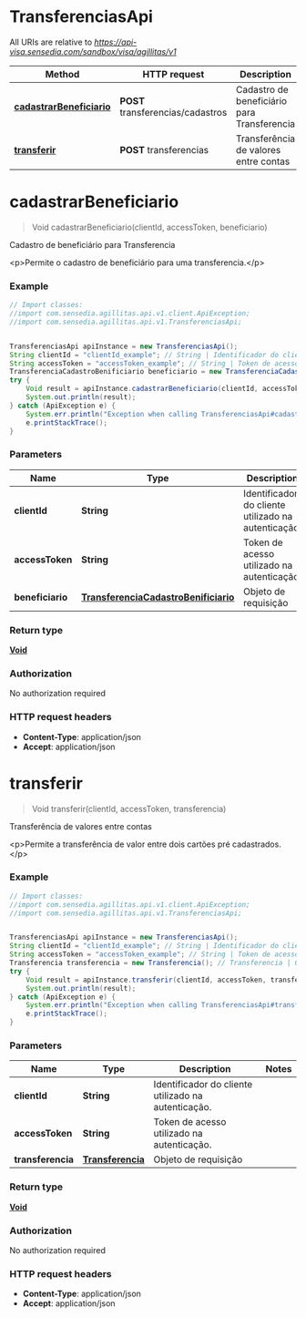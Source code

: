 # TransferenciasApi

All URIs are relative to *https://api-visa.sensedia.com/sandbox/visa/agillitas/v1*

Method | HTTP request | Description
------------- | ------------- | -------------
[**cadastrarBeneficiario**](TransferenciasApi.md#cadastrarBeneficiario) | **POST** transferencias/cadastros | Cadastro de beneficiário para Transferencia
[**transferir**](TransferenciasApi.md#transferir) | **POST** transferencias | Transferência de valores entre contas


<a name="cadastrarBeneficiario"></a>
# **cadastrarBeneficiario**
> Void cadastrarBeneficiario(clientId, accessToken, beneficiario)

Cadastro de beneficiário para Transferencia

&lt;p&gt;Permite o cadastro de beneficiário para uma transferencia.&lt;/p&gt;

### Example
```java
// Import classes:
//import com.sensedia.agillitas.api.v1.client.ApiException;
//import com.sensedia.agillitas.api.v1.TransferenciasApi;


TransferenciasApi apiInstance = new TransferenciasApi();
String clientId = "clientId_example"; // String | Identificador do cliente utilizado na autenticação.
String accessToken = "accessToken_example"; // String | Token de acesso utilizado na autenticação.
TransferenciaCadastroBenificiario beneficiario = new TransferenciaCadastroBenificiario(); // TransferenciaCadastroBenificiario | Objeto de requisição
try {
    Void result = apiInstance.cadastrarBeneficiario(clientId, accessToken, beneficiario);
    System.out.println(result);
} catch (ApiException e) {
    System.err.println("Exception when calling TransferenciasApi#cadastrarBeneficiario");
    e.printStackTrace();
}
```

### Parameters

Name | Type | Description  | Notes
------------- | ------------- | ------------- | -------------
 **clientId** | **String**| Identificador do cliente utilizado na autenticação. |
 **accessToken** | **String**| Token de acesso utilizado na autenticação. |
 **beneficiario** | [**TransferenciaCadastroBenificiario**](TransferenciaCadastroBenificiario.md)| Objeto de requisição |

### Return type

[**Void**](.md)

### Authorization

No authorization required

### HTTP request headers

 - **Content-Type**: application/json
 - **Accept**: application/json

<a name="transferir"></a>
# **transferir**
> Void transferir(clientId, accessToken, transferencia)

Transferência de valores entre contas

&lt;p&gt;Permite a transferência de valor entre dois cartões pré cadastrados.&lt;/p&gt;

### Example
```java
// Import classes:
//import com.sensedia.agillitas.api.v1.client.ApiException;
//import com.sensedia.agillitas.api.v1.TransferenciasApi;


TransferenciasApi apiInstance = new TransferenciasApi();
String clientId = "clientId_example"; // String | Identificador do cliente utilizado na autenticação.
String accessToken = "accessToken_example"; // String | Token de acesso utilizado na autenticação.
Transferencia transferencia = new Transferencia(); // Transferencia | Objeto de requisição
try {
    Void result = apiInstance.transferir(clientId, accessToken, transferencia);
    System.out.println(result);
} catch (ApiException e) {
    System.err.println("Exception when calling TransferenciasApi#transferir");
    e.printStackTrace();
}
```

### Parameters

Name | Type | Description  | Notes
------------- | ------------- | ------------- | -------------
 **clientId** | **String**| Identificador do cliente utilizado na autenticação. |
 **accessToken** | **String**| Token de acesso utilizado na autenticação. |
 **transferencia** | [**Transferencia**](Transferencia.md)| Objeto de requisição |

### Return type

[**Void**](.md)

### Authorization

No authorization required

### HTTP request headers

 - **Content-Type**: application/json
 - **Accept**: application/json

